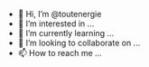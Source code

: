 - 👋 Hi, I’m @toutenergie
- 👀 I’m interested in ...
- 🌱 I’m currently learning ...
- 💞️ I’m looking to collaborate on ...
- 📫 How to reach me ...

<!---
toutenergie/toutenergie is a ✨ special ✨ repository because its `README.md` (this file) appears on your GitHub profile.
You can click the Preview link to take a look at your changes.
--->
